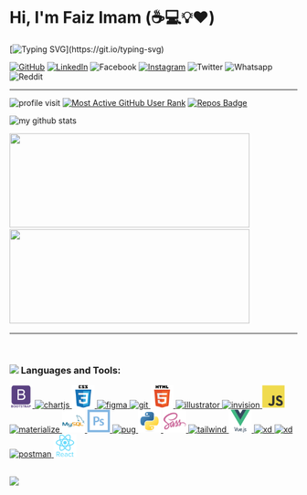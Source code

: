 
# Hi, I'm Faiz Imam (:coffee::computer::bulb::heart:)

<!--
**Faiziimam/Faiziimam** is a ✨ _special_ ✨ repository because its `README.md` (this file) appears on your GitHub profile.
-->


[![Typing SVG](https://readme-typing-svg.herokuapp.com/?lines=Computer+Science+Student;Eat+Sleep+repeat+!)](https://git.io/typing-svg)

 
<p align="left">
	<a href="https://github.com/Faiziimam"><img src="https://img.icons8.com/bubbles/50/000000/github.png" alt="GitHub"/></a>
	<a href="https://www.linkedin.com/in/faiziimam/"><img src="https://img.icons8.com/bubbles/50/000000/linkedin.png" alt="LinkedIn"/></a>
	<img src="https://img.icons8.com/bubbles/50/000000/facebook-new.png" alt="Facebook"/>
	<a href="https://www.instagram.com/faiziimam/"><img src="https://img.icons8.com/bubbles/50/000000/instagram.png" alt="Instagram"/></a>
	<img src="https://img.icons8.com/bubbles/50/000000/twitter.png" alt="Twitter"/>
	 <img src="https://img.icons8.com/bubbles/50/000000/whatsapp.png" alt="Whatsapp"/>
	 <img src="https://img.icons8.com/bubbles/50/000000/reddit.png" alt="Reddit"/>
</p>
 
<hr>  

<div align="left">

![profile visit](https://komarev.com/ghpvc/?username=Faiziimam) [![Most Active GitHub User Rank](https://endy419y2alipob.m.pipedream.net)](https://commits.top/egypt.html) [![Repos Badge](https://badges.pufler.dev/repos/Faiziimam)](https://badges.pufler.dev)

<p align="left">
<img src="https://github-readme-stats.vercel.app/api?username=Faiziimam&show_icons=true&theme=buefy&count_private=true" alt="my github stats" width="420"/>
</p>
</div>

<p align="left">
<img src="https://github-readme-streak-stats.herokuapp.com/?user=Faiziimam" width="420" height="165">

<img src ="https://activity-graph.herokuapp.com/graph?username=Faiziimam&bg_color=ffffff&color=0400ff&line=0400ff&point=03d3d&area=true&hide_border=true" width="420" height="165" >

</p>
<p>
<hr>
<br />
<h3 align="left"><img src="https://media.giphy.com/media/WUlplcMpOCEmTGBtBW/giphy.gif" width="50"> Languages and Tools:</h3>
<p align="left"> <a href="https://getbootstrap.com" target="_blank"> <img src="https://raw.githubusercontent.com/devicons/devicon/master/icons/bootstrap/bootstrap-plain-wordmark.svg" alt="bootstrap" width="40" height="40"/> </a> <a href="https://www.chartjs.org" target="_blank"> <img src="https://www.chartjs.org/media/logo-title.svg" alt="chartjs" width="40" height="40"/> </a> <a href="https://www.w3schools.com/css/" target="_blank"> <img src="https://raw.githubusercontent.com/devicons/devicon/master/icons/css3/css3-original-wordmark.svg" alt="css3" width="40" height="40"/> </a> <a href="https://www.figma.com/" target="_blank"> <img src="https://www.vectorlogo.zone/logos/figma/figma-icon.svg" alt="figma" width="40" height="40"/> </a> <a href="https://git-scm.com/" target="_blank"> <img src="https://www.vectorlogo.zone/logos/git-scm/git-scm-icon.svg" alt="git" width="40" height="40"/> </a> <a href="https://www.w3.org/html/" target="_blank"> <img src="https://raw.githubusercontent.com/devicons/devicon/master/icons/html5/html5-original-wordmark.svg" alt="html5" width="40" height="40"/> </a> <a href="https://www.adobe.com/in/products/illustrator.html" target="_blank"> <img src="https://www.vectorlogo.zone/logos/adobe_illustrator/adobe_illustrator-icon.svg" alt="illustrator" width="40" height="40"/> </a> <a href="https://www.invisionapp.com/" target="_blank"> <img src="https://www.vectorlogo.zone/logos/invisionapp/invisionapp-icon.svg" alt="invision" width="40" height="40"/> </a> <a href="https://developer.mozilla.org/en-US/docs/Web/JavaScript" target="_blank"> <img src="https://raw.githubusercontent.com/devicons/devicon/master/icons/javascript/javascript-original.svg" alt="javascript" width="40" height="40"/> </a> <a href="https://materializecss.com/" target="_blank"> <img src="https://raw.githubusercontent.com/prplx/svg-logos/5585531d45d294869c4eaab4d7cf2e9c167710a9/svg/materialize.svg" alt="materialize" width="40" height="40"/> </a> <a href="https://www.mysql.com/" target="_blank"> <img src="https://raw.githubusercontent.com/devicons/devicon/master/icons/mysql/mysql-original-wordmark.svg" alt="mysql" width="40" height="40"/> </a> <a href="https://www.photoshop.com/en" target="_blank"> <img src="https://raw.githubusercontent.com/devicons/devicon/master/icons/photoshop/photoshop-line.svg" alt="photoshop" width="40" height="40"/> </a> <a href="https://pugjs.org" target="_blank"> <img src="https://cdn.worldvectorlogo.com/logos/pug.svg" alt="pug" width="40" height="40"/> </a> <a href="https://www.python.org" target="_blank"> <img src="https://raw.githubusercontent.com/devicons/devicon/master/icons/python/python-original.svg" alt="python" width="40" height="40"/> </a> <a href="https://sass-lang.com" target="_blank"> <img src="https://raw.githubusercontent.com/devicons/devicon/master/icons/sass/sass-original.svg" alt="sass" width="40" height="40"/> </a> <a href="https://tailwindcss.com/" target="_blank"> <img src="https://www.vectorlogo.zone/logos/tailwindcss/tailwindcss-icon.svg" alt="tailwind" width="40" height="40"/> </a> <a href="https://vuejs.org/" target="_blank"> <img src="https://raw.githubusercontent.com/devicons/devicon/master/icons/vuejs/vuejs-original-wordmark.svg" alt="vuejs" width="40" height="40"/> </a> <a href="https://www.adobe.com/products/xd.html" target="_blank"> <img src="https://cdn.worldvectorlogo.com/logos/adobe-xd.svg" alt="xd" width="40" height="40"/> </a> <a href="https://www.adobe.com/products/xd.html" target="_blank"> <img src="https://cdn.worldvectorlogo.com/logos/jquery.svg" alt="xd" width="40" height="40"/> </a> <a href="https://postman.com" target="_blank"> <img src="https://www.vectorlogo.zone/logos/getpostman/getpostman-icon.svg" alt="postman" width="40" height="40"/> </a> <a href="https://reactjs.org/" target="_blank"> <img src="https://raw.githubusercontent.com/devicons/devicon/master/icons/react/react-original-wordmark.svg" alt="react" width="40" height="40"/> </a> </p>
<br /> 
 <img src="https://imgur.com/rilHVxA.png"/> 
 







